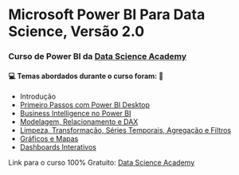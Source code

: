# Microsoft Power BI Para Data Science, Versão 2.0 
### Curso de Power BI da [Data Science Academy](https://www.datascienceacademy.com.br/course?courseid=microsoft-power-bi-para-data-science) 
#### :computer: Temas abordados durante o curso foram: :rocket: 
- Introdução 
- [Primeiro Passos com Power BI Desktop](https://github.com/romulovieira777/Power_BI_Data_Science_Academy_2.0/tree/master/Cap%C3%ADtulo%2002) 
- [Business Intelligence no Power BI](https://github.com/romulovieira777/Power_BI_Data_Science_Academy_2.0/tree/master/Cap%C3%ADtulo%2003)
- [Modelagem, Relacionamento e DAX](https://github.com/romulovieira777/Power_BI_Data_Science_Academy_2.0/tree/master/Cap%C3%ADtulo%2004)
- [Limpeza, Transformação, Séries Temporais, Agregação e Filtros](https://github.com/romulovieira777/Power_BI_Data_Science_Academy_2.0/tree/master/Cap%C3%ADtulo%2005)
- [Gráficos e Mapas](https://github.com/romulovieira777/Power_BI_Data_Science_Academy_2.0/tree/master/Cap%C3%ADtulo%2006)
- [Dashboards Interativos](https://github.com/romulovieira777/Power_BI_Data_Science_Academy_2.0/tree/master/Cap%C3%ADtulo%2007)

Link para o curso 100% Gratuito: [Data Science Academy](https://www.datascienceacademy.com.br/course?courseid=microsoft-power-bi-para-data-science)
